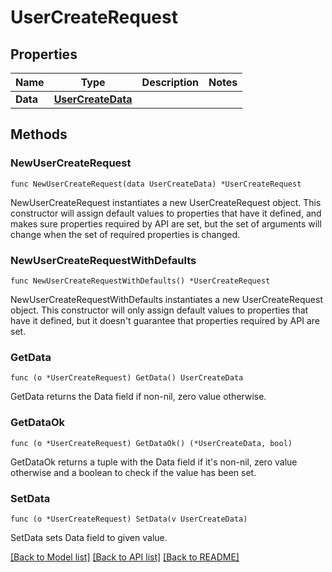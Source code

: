 # UserCreateRequest

## Properties

Name | Type | Description | Notes
---- | ---- | ----------- | ------
**Data** | [**UserCreateData**](UserCreateData.md) |  | 

## Methods

### NewUserCreateRequest

`func NewUserCreateRequest(data UserCreateData) *UserCreateRequest`

NewUserCreateRequest instantiates a new UserCreateRequest object.
This constructor will assign default values to properties that have it defined,
and makes sure properties required by API are set, but the set of arguments
will change when the set of required properties is changed.

### NewUserCreateRequestWithDefaults

`func NewUserCreateRequestWithDefaults() *UserCreateRequest`

NewUserCreateRequestWithDefaults instantiates a new UserCreateRequest object.
This constructor will only assign default values to properties that have it defined,
but it doesn't guarantee that properties required by API are set.

### GetData

`func (o *UserCreateRequest) GetData() UserCreateData`

GetData returns the Data field if non-nil, zero value otherwise.

### GetDataOk

`func (o *UserCreateRequest) GetDataOk() (*UserCreateData, bool)`

GetDataOk returns a tuple with the Data field if it's non-nil, zero value otherwise
and a boolean to check if the value has been set.

### SetData

`func (o *UserCreateRequest) SetData(v UserCreateData)`

SetData sets Data field to given value.



[[Back to Model list]](../README.md#documentation-for-models) [[Back to API list]](../README.md#documentation-for-api-endpoints) [[Back to README]](../README.md)


